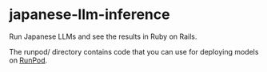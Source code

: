 # japanese-llm-inference
Run Japanese LLMs and see the results in Ruby on Rails.

The runpod/ directory contains code that you can use for deploying models on [RunPod](https://www.runpod.io/).